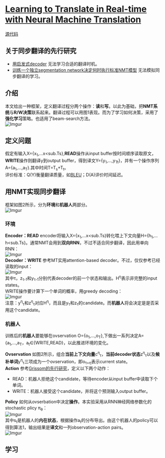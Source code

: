 # [Learning to Translate in Real-time with Neural Machine Translation](https://arxiv.org/abs/1610.00388)
[源代码](https://github.com/nyu-dl/dl4mt-simul-trans)
## 关于同步翻译的先行研究
- [用启发式decoder](https://arxiv.org/abs/1606.02012)
  无法学习合适的翻译时机。
- [训练一个独立segmentation network决定何时执行标准NMT模型](https://www.semanticscholar.org/paper/Simultaneous-Machine-Translation-using-Deep-Satija-Pineau/ee1eacd383ffaf0b4b00d7326dd4e6efc80dbb74)
  无法模拟同步翻译的学习。
## 介绍
本文给出一种框架，定义翻译过程分两个操作：**读**和**写**。以此为基础，把**NMT系统**与**R/W决策**联系起来。翻译过程可以用图1表现。而为了学习如何决策，采用了**强化学习**策略。也适用了beam-search方法。\
![Imgur](https://i.imgur.com/sGhahkH.png)
## 定义问题
假定有输入X={x<sub>1</sub>,&hellip;x<sub.Ts</sub>},**READ**操作从input buffer按时间顺序读取原文，**WRITE**操作则翻译y到output buffer，得到译文Y={y<sub>1</sub>,&hellip;,y<sub>Tt</sub>}，并有一个操作序列A={a<sub>1</sub>,&hellip;,a<sub>T</sub>}.其中时间T=T<sub>s</sub>+T<sub>t</sub>。\
评价标准：Q(Y)衡量翻译质量，如[BLEU](https://www.aclweb.org/anthology/P02-1040)；D(A)评价时间延迟。
## 用NMT实现同步翻译
框架如图2所示，分为**环境**和**机器人**两部分。\
![Imgur](https://i.imgur.com/6sFvGPp.png)
### 环境
**Encoder：READ**
encoder将输入X={x<sub>1</sub>,&hellip;x<sub.Ts</sub>}转化喂上下文向量H={h<sub>1</sub>,&hellip;h<sub.Ts</sub>}。通常NMT会用到**双向RNN**，不过不适合同步翻译，因此用单向RNN：\
![Imgur](https://i.imgur.com/ZSIo9qi.png)\
**Decoder：WRITE**
参考MT实用attention-based decoder。不过，仅仅参考已经读取的input：\
![Imgur](https://i.imgur.com/Nf9horI.png)\
其中&tau;，z<sub>&tau;-1</sub>和y<sub>&tau;-1</sub>分别代表decoder的前一个状态和输出。H<sup>&eta;</sup>表示非完整的input states。\
WRITE操作要计算下一个单词的概率，用greedy decoding：\
![Imgur](https://i.imgur.com/SJyV7fg.png)\
注意：y<sup>&eta;</sup><sub>&tau;</sub>和z<sup>&eta;</sup><sub>&tau;</sub>对应H<sup>&eta;</sup>，而且是y<sub>&tau;</sub>和z<sub>&tau;</sub>的candidate。而**机器人**将会决定是是否采用这个candidate。
### 机器人
训练后的**机器人**要能够在ovservation O={o<sub>1</sub>,&hellip;,o<sub>T</sub>},下做出一系列决定A={a<sub>1</sub>,&hellip;,a<sub>T</sub>，a<sub>t</sub>&isin;{WRITE,READ}，以此推进环境的变化。

**Ovservation**
如图2所示，组合**当前上下文向量**c<sup>&eta;</sup><sub>&tau;</sub>，**当前decoder状态**z<sup>&eta;</sup><sub>&tau;</sub>以及**候补单词**y<sup>&eta;</sup><sub>&tau;</sub>三项成为一个ovservation，即o<sub>&tau;+&eta;</sub>表示current state。\
**Action**
参考[Grissom的先行研究](https://www.aclweb.org/anthology/D14-1140/)，定义以下两个动作：

- READ：机器人拒绝这个candidate，等待encoder从input buffer中读取下个单词。
- WRITE：机器人接受这个candidate，并将这个预测输入output buffer。

**Policy**
如何从ovserbation中决定**操作**。本实验采用从RNN神经网络参数化的stochastic plicy &pi;<sub>&theta;</sub>：\
![Imgur](https://i.imgur.com/Ioqrwin.png)\
其中s<sub>t</sub>是机器人的**内在状态**，根据操作a<sub>t</sub>的分布导出。由这个机器人的policy可以得到算法1，输出结果是**译文**和一列observation-action pairs。\
![Imgur](https://i.imgur.com/jYOyetG.png)
## 学习


